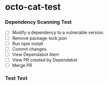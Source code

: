 # octo-cat-test
### Dependency Scanning Test
- [ ] Modify a dependency to a vulnerable version.
- [ ] Remove package-lock.json
- [ ] Run npm install
- [ ] Commit changes
- [ ] View Dependabot Alert
- [ ] View PR created by Dependabot
- [ ] Merge PR

### Test Text 
